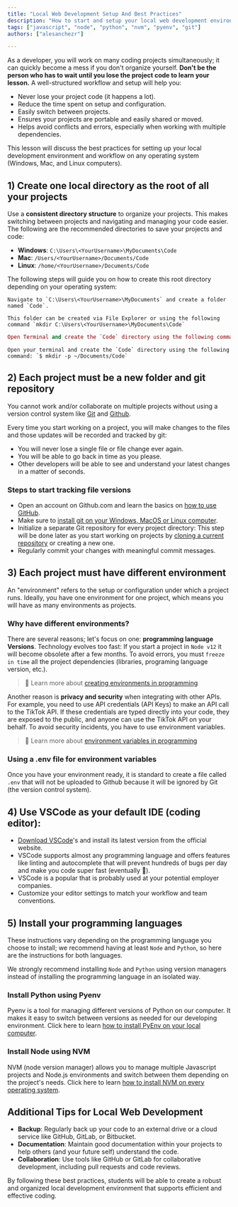 ```yaml
---
title: "Local Web Development Setup And Best Practices"
description: "How to start and setup your local web development environment across Windows, Mac, and Linux. Optimize your coding workflow: Project organization, Version control, IDE configuration, etc."
tags: ["javascript", "node", "python", "nvm", "pyenv", "git"]
authors: ["alesanchezr"]

---
```


As a developer, you will work on many coding projects simultaneously; it can quickly become a mess if you don't organize yourself. **Don't be the person who has to wait until you lose the project code to learn your lesson.** A well-structured workflow and setup will help you:

- Never lose your project code (it happens a lot).
- Reduce the time spent on setup and configuration.
- Easily switch between projects.
- Ensures your projects are portable and easily shared or moved.
- Helps avoid conflicts and errors, especially when working with multiple dependencies.

This lesson will discuss the best practices for setting up your local development environment and workflow on any operating system (Windows, Mac, and Linux computers).

## 1) Create one local directory as the root of all your projects

Use a **consistent directory structure** to organize your projects. This makes switching between projects and navigating and managing your code easier. The following are the recommended directories to save your projects and code:

 - **Windows**: `C:\Users\<YourUsername>\MyDocuments\Code`
 - **Mac**: `/Users/<YourUsername>/Documents/Code`
 - **Linux**: `/home/<YourUsername>/Documents/Code`

The following steps will guide you on how to create this root directory depending on your operating system:

```windows runable=true
Navigate to `C:\Users\<YourUsername>\MyDocuments` and create a folder named `Code`.

This folder can be created via File Explorer or using the following command `mkdir C:\Users\<YourUsername>\MyDocuments\Code`
```
```mac runable=true
Open Terminal and create the `Code` directory using the following command: `$ mkdir -p ~/Documents/Code`
```
```linux runable=true
Open your terminal and create the `Code` directory using the following command: `$ mkdir -p ~/Documents/Code`
```

## 2) Each project must be a new folder and git repository

You cannot work and/or collaborate on multiple projects without using a version control system like [Git](https://4geeks.com/lesson/how-to-use-git-version-control-system) and [Github](https://4geeks.com/lesson/welcome-to-github).

Every time you start working on a project, you will make changes to the files and those updates will be recorded and tracked by git:

- You will never lose a single file or file change ever again.
- You will be able to go back in time as you please.
- Other developers will be able to see and understand your latest changes in a matter of seconds.

### Steps to start tracking file versions

- Open an account on Github.com and learn the basics on [how to use GitHub](/lesson/welcome-to-github).
- Make sure to [install git on your Windows, MacOS or Linux computer](/how-to/install-git-on-windows-macos-and-linux).
- Initialize a separate Git repository for every project directory: This step will be done later as you start working on projects by [cloning a current repository](https://4geeks.com/how-to/github-clone-repository) or creating a new one.
 - Regularly commit your changes with meaningful commit messages.

## 3) Each project must have different environment

An "environment" refers to the setup or configuration under which a project runs. Ideally, you have one environment for one project, which means you will have as many environments as projects.

### Why have different environments?

There are several reasons; let's focus on one: **programming language Versions**.
Technology evolves too fast: If you start a project in `Node v12` it will become obsolete after a few months.
To avoid errors, you must `freeze in time` all the project dependencies (libraries, programing language version, etc.).

> 📝 Learn more about [creating environments in programming](/lesson/what-is-an-environment-in-programming#what-are-environment-variables)

Another reason is **privacy and security** when integrating with other APIs.
For example, you need to use API credentials (API Keys) to make an API call to the TikTok API.
If these credentials are typed directly into your code, they are exposed to the public, and anyone can use the TikTok API on your behalf.
To avoid security incidents, you have to use environment variables.

> 📝 Learn more about [environment variables in programming](/lesson/what-is-an-environment-in-programming#what-are-environment-variables)

### Using a .env file for environment variables

Once you have your environment ready, it is standard to create a file called `.env` that will not be uploaded to Github because it will be ignored by Git (the version control system).

## 4) Use VSCode as your default IDE (coding editor):

- [Download VSCode](https://code.visualstudio.com/download)'s and install its latest version from the official website.
- VSCode supports almost any programming language and offers features like linting and autocomplete that will prevent hundreds of bugs per day and make you code super fast (eventually 🤣).
- VSCode is a popular that is probably used at your potential employer companies.
- Customize your editor settings to match your workflow and team conventions.

## 5) Install your programming languages

These instructions vary depending on the programming language you choose to install; we recommend having at least `Node` and `Python`, so here are the instructions for both languages.

We strongly recommend installing `Node` and `Python` using version managers instead of installing the programming language in an isolated way.

### Install Python using Pyenv

Pyenv is a tool for managing different versions of Python on our computer. It makes it easy to switch between versions as needed for our developing environment. Click here to learn [how to install PyEnv on your local computer](https://4geeks.com/how-to/what-is-pyenv-and-how-to-install-pyenv).

### Install Node using NVM

NVM (node version manager) allows you to manage multiple Javascript projects and Node.js environments and switch between them depending on the project's needs. Click here to learn [how to install NVM on every operating system](https://4geeks.com/how-to/install-nvm-on-every-operating-system).

## Additional Tips for Local Web Development

- **Backup**: Regularly back up your code to an external drive or a cloud service like GitHub, GitLab, or Bitbucket.
- **Documentation**: Maintain good documentation within your projects to help others (and your future self) understand the code.
- **Collaboration**: Use tools like GitHub or GitLab for collaborative development, including pull requests and code reviews.

By following these best practices, students will be able to create a robust and organized local development environment that supports efficient and effective coding.
